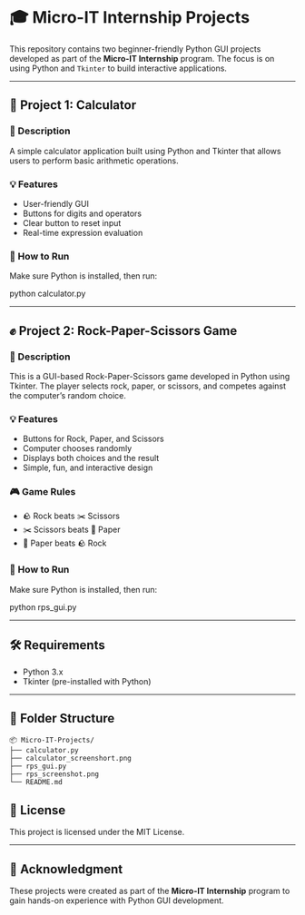 # 🎓 Micro-IT Internship Projects

This repository contains two beginner-friendly Python GUI projects developed as part of the **Micro-IT Internship** program. The focus is on using Python and `Tkinter` to build interactive applications.

---

## 🧮 Project 1: Calculator

### 📌 Description

A simple calculator application built using Python and Tkinter that allows users to perform basic arithmetic operations.

### 💡 Features

- User-friendly GUI  
- Buttons for digits and operators  
- Clear button to reset input  
- Real-time expression evaluation  

### 🚀 How to Run

Make sure Python is installed, then run:

python calculator.py



---

## ✊ Project 2: Rock-Paper-Scissors Game

### 📌 Description

This is a GUI-based Rock-Paper-Scissors game developed in Python using Tkinter. The player selects rock, paper, or scissors, and competes against the computer’s random choice.

### 💡 Features

- Buttons for Rock, Paper, and Scissors  
- Computer chooses randomly  
- Displays both choices and the result  
- Simple, fun, and interactive design  

### 🎮 Game Rules

- 🪨 Rock beats ✂️ Scissors  
- ✂️ Scissors beats 📄 Paper  
- 📄 Paper beats 🪨 Rock  

### 🚀 How to Run

Make sure Python is installed, then run:

python rps_gui.py



---

## 🛠️ Requirements

- Python 3.x  
- Tkinter (pre-installed with Python)

---

## 📂 Folder Structure

```
📦 Micro-IT-Projects/
├── calculator.py
├── calculator_screenshort.png
├── rps_gui.py
├── rps_screenshot.png
└── README.md
```




## 📄 License

This project is licensed under the MIT License.

---

## 🙌 Acknowledgment

These projects were created as part of the **Micro-IT Internship** program to gain hands-on experience with Python GUI development.



